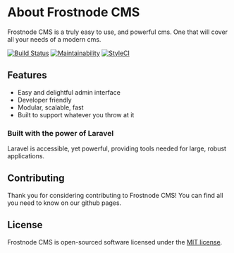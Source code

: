 # About Frostnode CMS

Frostnode CMS is a truly easy to use, and powerful cms. One that will cover all your needs of a modern cms.

[![Build Status](https://travis-ci.org/frostnode/frostnode-cms.svg?branch=master)](https://travis-ci.org/frostnode/frostnode-cms)
[![Maintainability](https://api.codeclimate.com/v1/badges/c0172f84e2eee5394a43/maintainability)](https://codeclimate.com/github/frostnode/frostnode-cms/maintainability)
[![StyleCI](https://styleci.io/repos/124519758/shield?branch=master)](https://styleci.io/repos/124519758)

## Features
- Easy and delightful admin interface
- Developer friendly
- Modular, scalable, fast
- Built to support whatever you throw at it

### Built with the power of Laravel
Laravel is accessible, yet powerful, providing tools needed for large, robust applications.

## Contributing
Thank you for considering contributing to Frostnode CMS! You can find all you need to know on our github pages.

## License
Frostnode CMS is open-sourced software licensed under the [MIT license](https://opensource.org/licenses/MIT).
